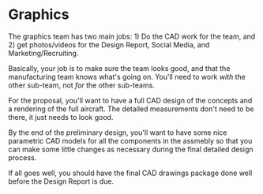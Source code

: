 # Graphics

The graphics team has two main jobs: 1) Do the CAD work for the team, and 2) get photos/videos for the Design Report, Social Media, and Marketing/Recruiting.

Basically, your job is to make sure the team looks good, and that the manufacturing team knows what's going on.  You'll need to work _with_ the other sub-team, not _for_ the other sub-teams.

For the proposal, you'll want to have a full CAD design of the concepts and a rendering of the full aircraft.  The detailed measurements don't need to be there, it just needs to look good.

By the end of the preliminary design, you'll want to have some nice parametric CAD models for all the components in the assmebly so that you can make some little changes as necessary during the final detailed design process.

If all goes well, you should have the final CAD drawings package done well before the Design Report is due.